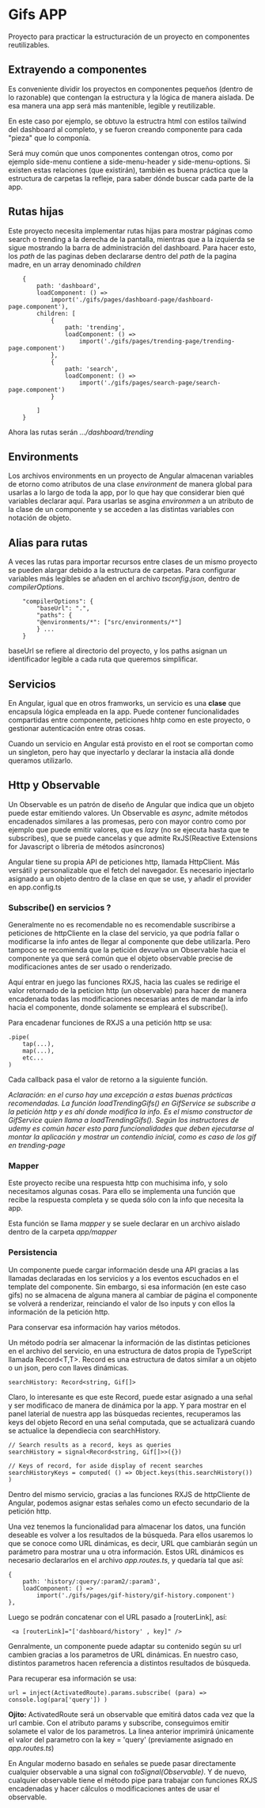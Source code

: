 # Gifs APP
Proyecto para practicar la estructuración de un proyecto en componentes reutilizables.

## Extrayendo a componentes
Es conveniente dividir los proyectos en componentes pequeños (dentro de lo razonable) que contengan la estructura y la lógica de manera aislada. De esa manera una app será más mantenible, legible y reutilizable.

En este caso por ejemplo, se obtuvo la estructra html con estilos tailwind del dashboard al completo, y se fueron creando componente para cada "pieza" que lo componía.

Será muy común que unos componentes contengan otros, como por ejemplo side-menu contiene a side-menu-header y side-menu-options. Si existen estas relaciones (que existirán), también es buena práctica que la estructura de carpetas la refleje, para saber dónde buscar cada parte de la app.


## Rutas hijas
Este proyecto necesita implementar rutas hijas para mostrar páginas como search o trending a la derecha de la pantalla, mientras que a la izquierda se sigue mostrando la barra de administración del dashboard.
Para hacer esto, los *path* de las paginas deben declararse dentro del *path* de la pagina madre, en un array denominado *children*

        {
            path: 'dashboard',
            loadComponent: () => 
                import('./gifs/pages/dashboard-page/dashboard-page.component'),
            children: [
                {
                    path: 'trending',
                    loadComponent: () => 
                        import('./gifs/pages/trending-page/trending-page.component')
                },
                {
                    path: 'search',
                    loadComponent: () => 
                        import('./gifs/pages/search-page/search-page.component')
                }

            ]
        }

Ahora las rutas serán *.../dashboard/trending*

## Environments
Los archivos environments en un proyecto de Angular almacenan variables de etorno como atributos de una clase *environment* de manera global para usarlas a lo largo de toda la app, por lo que hay que considerar bien qué variables declarar aquí.
Para usarlas se asgina *environmen* a un atributo de la clase de un componente y se acceden a las distintas variables con notación de objeto.

## Alias para rutas
A veces las rutas para importar recursos entre clases de un mismo proyecto se pueden alargar debido a la estructura de carpetas.
Para configurar variables más legibles se añaden en el archivo *tsconfig.json*, dentro de *compilerOptions*.

        "compilerOptions": {
            "baseUrl": ".",
            "paths": {
            "@environments/*": ["src/environments/*"]
            } ... 
        }
baseUrl se refiere al directorio del proyecto, y los paths asignan un identificador legible a cada ruta que queremos simplificar.

## Servicios

En Angular, igual que en otros framworks, un servicio es una **clase** que encapsula lógica empleada en la app. Puede contener funcionalidades compartidas entre componente, peticiones hhtp como en este proyecto, o gestionar autenticación entre otras cosas.

Cuando un servicio en Angular está provisto en el root se comportan como un singleton, pero hay que inyectarlo y declarar la instacia allá donde queramos utilizarlo.

## Http y Observable
Un Observable es un patrón de diseño de Angular que indica que un objeto puede estar emitiendo valores. Un Observable es *async*, admite métodos encadenados similares a las promesas, pero con mayor contro como por ejemplo que puede emitir valores, que es *lazy* (no se ejecuta hasta que te subscribes), que se puede cancelas y que admite RxJS(Reactive Extensions for Javascript o libreria de métodos asíncronos)

Angular tiene su propia API de peticiones http, llamada HttpClient. Más versátil y personalizable que el fetch del navegador. Es necesario injectarlo asignado a un objeto dentro de la clase en que se use, y añadir el provider en app.config.ts

### Subscribe() en servicios ?
Generalmente no es recomendable no es recomendable suscribirse a peticiones de httpCliente en la clase del servicio, ya que podría fallar o modificarse la info antes de llegar al componente que debe utilizarla. Pero tampoco se recomienda que la petición devuelva un Observable hacia el componente ya que será común que el objeto observable precise de modificaciones antes de ser usado o renderizado.

Aquí entrar en juego las funciones RXJS, hacia las cuales se redirige el valor retornado de la peticion http (un observable) para hacer de manera encadenada todas las modificaciones necesarias antes de mandar la info hacia el componente, donde solamente se empleará el subscribe().

Para encadenar funciones de RXJS a una petición http se usa:

    .pipe(
        tap(...),
        map(...),
        etc...
    )
Cada callback pasa el valor de retorno a la siguiente función.

*Aclaración: en el curso hay una excepción a estas buenas prácticas recomendadas. La función loadTrendingGifs() en GifService se subscribe a la petición http y es ahí donde modifica la info. Es el mismo constructor de GifService quien llama a loadTrendingGifs(). Según los instructores de udemy es común hacer esto para funcionalidades que deben ejecutarse al montar la aplicación y mostrar un contendio inicial, como es caso de los gif en trending-page*


### Mapper
Este proyecto recibe una respuesta http con muchisima info, y solo necesitamos algunas cosas. Para ello se implementa una función que recibe la respuesta completa y se queda sólo con la info que necesita la app.

Esta función se llama *mapper* y se suele declarar en un archivo aislado dentro de la carpeta *app/mapper*


### Persistencia
Un componente puede cargar información desde una API gracias a las llamadas declaradas en los servicios y a los eventos escuchados en el template del componente. Sin embargo, si esa información (en este caso gifs)  no se almacena de alguna manera al cambiar de página el componente se volverá a renderizar, reinciando el valor de lso inputs y con ellos la información de la petición http.

Para conservar esa información hay varios métodos.

Un método podría ser almacenar la información de las distintas peticiones en el archivo del servicio, en una estructura de datos propia de TypeScript llamada Record\<T,T>. Record es una estructura de datos similar a un objeto o un json, pero con llaves dinámicas.

    searchHistory: Record<string, Gif[]>


Claro, lo interesante es que este Record, puede estar asignado a una señal y ser modificaco de manera de dinámica por la app. Y para mostrar en el panel laterial de nuestra app las búsquedas recientes, recuperamos las keys del objeto Record en una señal computada, que se actualizará cuando se actualice la dependiecia con searchHistory.

    // Search results as a record, keys as queries
    searchHistory = signal<Record<string, Gif[]>>({})

    // Keys of record, for aside display of recent searches
    searchHistoryKeys = computed( () => Object.keys(this.searchHistory()) )

Dentro del mismo servicio, gracias a las funciones RXJS de httpCliente de Angular, podemos asignar estas señales como un efecto secundario de la petición http.

Una vez tenemos la funcionalidad para almacenar los datos, una función deseable es volver a los resultados de la búsqueda. Para ellos usaremos lo que se conoce como URL dinámicas, es decir, URL que cambiarán según un parámetro para mostrar una u otra información. Estos URL dinámicos es necesario declararlos en el archivo *app.routes.ts*, y quedaría tal que así:

    {
        path: 'history/:query/:param2/:param3',
        loadComponent: () => 
            import('./gifs/pages/gif-history/gif-history.component')
    },

Luego se podrán concatenar con el URL pasado a [routerLink], así:

     <a [routerLink]="['dashboard/history' , key]" />

Genralmente, un componente puede adaptar su contenido según su url cambien gracias a los parametros de URL dinámicas. En nuestro caso, distintos parametros hacen referencia a distintos resultados de búsqueda.

Para recuperar esa información se usa:

    url = inject(ActivatedRoute).params.subscribe( (para) => console.log(para['query']) )

**Ojito:** ActivatedRoute será un observable que emitirá datos cada vez que la url cambie. Con el atributo params y subscribe, conseguimos emitir solamete el valor de los parametros. La linea anterior imprimirá únicamente el valor del parametro con la key = 'query' (previamente asignado en *app.routes.ts*)

En Angular moderno basado en señales se puede pasar directamente cualquier observable a una signal con *toSignal(Observable)*. Y de nuevo, cualquier observable tiene el método pipe para trabajar con funciones RXJS encadenadas y hacer cálculos o modificaciones antes de usar el observable.




    

